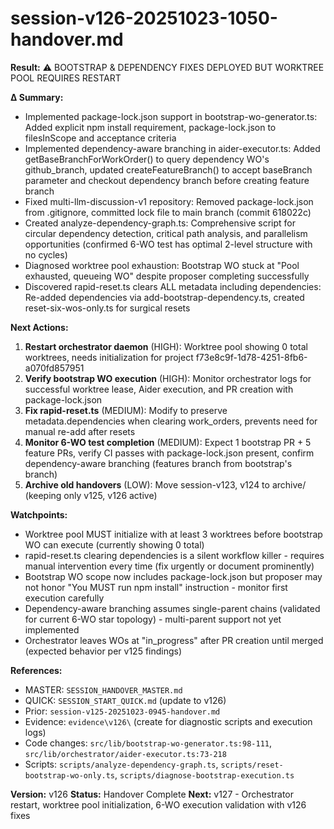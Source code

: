 # session-v126-20251023-1050-handover.md

**Result:** ⚠️ BOOTSTRAP & DEPENDENCY FIXES DEPLOYED BUT WORKTREE POOL REQUIRES RESTART

**Δ Summary:**
- Implemented package-lock.json support in bootstrap-wo-generator.ts: Added explicit npm install requirement, package-lock.json to filesInScope and acceptance criteria
- Implemented dependency-aware branching in aider-executor.ts: Added getBaseBranchForWorkOrder() to query dependency WO's github_branch, updated createFeatureBranch() to accept baseBranch parameter and checkout dependency branch before creating feature branch
- Fixed multi-llm-discussion-v1 repository: Removed package-lock.json from .gitignore, committed lock file to main branch (commit 618022c)
- Created analyze-dependency-graph.ts: Comprehensive script for circular dependency detection, critical path analysis, and parallelism opportunities (confirmed 6-WO test has optimal 2-level structure with no cycles)
- Diagnosed worktree pool exhaustion: Bootstrap WO stuck at "Pool exhausted, queueing WO" despite proposer completing successfully
- Discovered rapid-reset.ts clears ALL metadata including dependencies: Re-added dependencies via add-bootstrap-dependency.ts, created reset-six-wos-only.ts for surgical resets

**Next Actions:**
1. **Restart orchestrator daemon** (HIGH): Worktree pool showing 0 total worktrees, needs initialization for project f73e8c9f-1d78-4251-8fb6-a070fd857951
2. **Verify bootstrap WO execution** (HIGH): Monitor orchestrator logs for successful worktree lease, Aider execution, and PR creation with package-lock.json
3. **Fix rapid-reset.ts** (MEDIUM): Modify to preserve metadata.dependencies when clearing work_orders, prevents need for manual re-add after resets
4. **Monitor 6-WO test completion** (MEDIUM): Expect 1 bootstrap PR + 5 feature PRs, verify CI passes with package-lock.json present, confirm dependency-aware branching (features branch from bootstrap's branch)
5. **Archive old handovers** (LOW): Move session-v123, v124 to archive/ (keeping only v125, v126 active)

**Watchpoints:**
- Worktree pool MUST initialize with at least 3 worktrees before bootstrap WO can execute (currently showing 0 total)
- rapid-reset.ts clearing dependencies is a silent workflow killer - requires manual intervention every time (fix urgently or document prominently)
- Bootstrap WO scope now includes package-lock.json but proposer may not honor "You MUST run npm install" instruction - monitor first execution carefully
- Dependency-aware branching assumes single-parent chains (validated for current 6-WO star topology) - multi-parent support not yet implemented
- Orchestrator leaves WOs at "in_progress" after PR creation until merged (expected behavior per v125 findings)

**References:**
- MASTER: `SESSION_HANDOVER_MASTER.md`
- QUICK: `SESSION_START_QUICK.md` (update to v126)
- Prior: `session-v125-20251023-0945-handover.md`
- Evidence: `evidence\v126\` (create for diagnostic scripts and execution logs)
- Code changes: `src/lib/bootstrap-wo-generator.ts:98-111`, `src/lib/orchestrator/aider-executor.ts:73-218`
- Scripts: `scripts/analyze-dependency-graph.ts`, `scripts/reset-bootstrap-wo-only.ts`, `scripts/diagnose-bootstrap-execution.ts`

**Version:** v126
**Status:** Handover Complete
**Next:** v127 - Orchestrator restart, worktree pool initialization, 6-WO execution validation with v126 fixes
